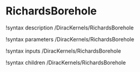 <!-- MOOSE Documentation Stub: Remove this when content is added. -->

# RichardsBorehole

!syntax description /DiracKernels/RichardsBorehole

!syntax parameters /DiracKernels/RichardsBorehole

!syntax inputs /DiracKernels/RichardsBorehole

!syntax children /DiracKernels/RichardsBorehole
